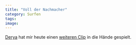 ```yaml
---
title: "Voll der Nachmacher"
category: Surfen
tags: 
image: 
---
```


[Derya](http://derschan.blogspot.com) hat mir heute einen [weiteren Clip](http://youtube.com/watch?v=qkKj9DlNM5U) in die Hände gespielt.